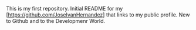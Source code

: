 This is my first repository.
Initial README for my [https://github.com/JoseIvanHernandez] that links to my public profile. New to Github and to the Developmenr World.

